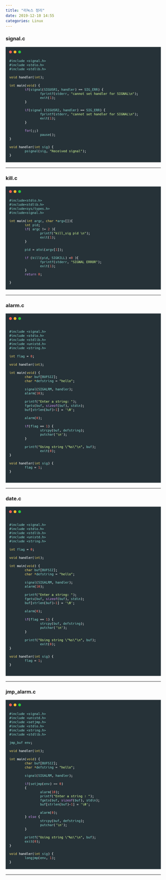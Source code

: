 ```yaml
---
title: "리눅스 정리"
date: 2019-12-10 14:55
categories: Linux
---
```


### signal.c ###
![signal](/assets/images/signal.png)
* * *

### kill.c ###
![kill](/assets/images/kill.png)
* * *

### alarm.c ###
![alarm](/assets/images/alarm.png)
* * *

### date.c ###
![date](/assets/images/alarm.png)
* * *

### jmp_alarm.c ###
![jmp_alarm](/assets/images/jmp_alarm.png)
* * *

